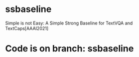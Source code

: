 # ssbaseline
Simple is not Easy: A Simple Strong Baseline for TextVQA and TextCaps[AAAI2021]

# Code is on branch: ssbaseline
